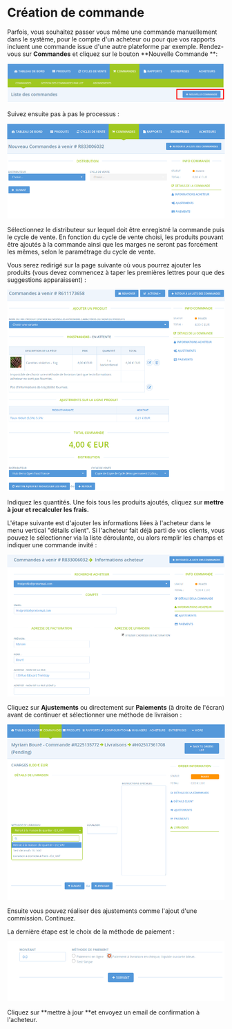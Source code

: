 # Création de commande

Parfois, vous souhaitez passer vous même une commande manuellement dans le système, pour le compte d'un acheteur ou pour que vos rapports incluent une commande issue d'une autre plateforme par exemple. Rendez-vous sur **Commandes** et cliquez sur le bouton **Nouvelle Commande **:

![](<../../.gitbook/assets/Capture du 2019-08-22 23-19-59.png>)

Suivez ensuite pas à pas le processus :

![](<../../.gitbook/assets/Capture du 2019-08-22 23-29-18.png>)

Sélectionnez le distributeur sur lequel doit être enregistré la commande puis le cycle de vente. En fonction du cycle de vente choisi, les produits pouvant être ajoutés à la commande ainsi que les marges ne seront pas forcément les mêmes, selon le paramétrage du cycle de vente. 

Vous serez redirigé sur la page suivante où vous pourrez ajouter les produits (vous devez commencez à taper les premières lettres pour que des suggestions apparaissent) :

![](<../../.gitbook/assets/Capture du 2019-08-22 23-27-49.png>)

Indiquez les quantités. Une fois tous les produits ajoutés, cliquez sur **mettre à jour et recalculer les frais.**

L'étape suivante est d'ajouter les informations liées à l'acheteur dans le menu vertical "détails client". Si l'acheteur fait déjà parti de vos clients, vous pouvez le sélectionner via la liste déroulante, ou alors remplir les champs et indiquer une commande invité :

![](<../../.gitbook/assets/Capture du 2019-08-22 23-31-41.png>)

Cliquez sur **Ajustements** ou directement sur **Paiements** (à droite de l'écran) avant de continuer et sélectionner une méthode de livraison :

![](<../../.gitbook/assets/image (71).png>)

Ensuite vous pouvez réaliser des ajustements comme l'ajout d'une commission. Continuez.

La dernière étape est le choix de la méthode de paiement :

![](<../../.gitbook/assets/image (72).png>)

Cliquez sur **mettre à jour **et envoyez un email de confirmation à l'acheteur.
